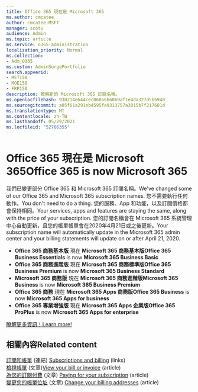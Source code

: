 ```yaml
---
title: Office 365 現在是 Microsoft 365
ms.author: cmcatee
author: cmcatee-MSFT
manager: scotv
audience: Admin
ms.topic: article
ms.service: o365-administration
localization_priority: Normal
ms.collection:
- Adm_O365
ms.custom: AdminSurgePortfolio
search.appverid:
- MET150
- MOE150
- FRP150
description: 瞭解新的 Microsoft 365 訂閱名稱。
ms.openlocfilehash: 930214e644cec060b6b6060af1e4da327d5bb940
ms.sourcegitcommit: a05f61a291eb4595fa9313757a3815b7f217681d
ms.translationtype: MT
ms.contentlocale: zh-TW
ms.lasthandoff: 05/29/2021
ms.locfileid: "52706355"
---
```

# <a name="office-365-is-now-microsoft-365"></a><span data-ttu-id="05faf-103">Office 365 現在是 Microsoft 365</span><span class="sxs-lookup"><span data-stu-id="05faf-103">Office 365 is now Microsoft 365</span></span>

<span data-ttu-id="05faf-104">我們已變更部分 Office 365 和 Microsoft 365 訂閱名稱。</span><span class="sxs-lookup"><span data-stu-id="05faf-104">We've changed some of our Office 365 and Microsoft 365 subscription names.</span></span> <span data-ttu-id="05faf-105">您不需要執行任何動作。</span><span class="sxs-lookup"><span data-stu-id="05faf-105">You don't need to do a thing.</span></span> <span data-ttu-id="05faf-106">您的服務、App 和功能，以及訂閱價格都會保持相同。</span><span class="sxs-lookup"><span data-stu-id="05faf-106">Your services, apps and features are staying the same, along with the price of your subscription.</span></span> <span data-ttu-id="05faf-107">您的訂閱名稱會在 Microsoft 365 系統管理中心自動更新，且您的帳單帳單會在2020年4月21日或之後更新。</span><span class="sxs-lookup"><span data-stu-id="05faf-107">Your subscription name will automatically update in the Microsoft 365 admin center and your billing statements will update on or after April 21, 2020.</span></span>

- <span data-ttu-id="05faf-108">**Office 365 商務基本版** 現在 **Microsoft 365 商務基本版**</span><span class="sxs-lookup"><span data-stu-id="05faf-108">**Office 365 Business Essentials** is now **Microsoft 365 Business Basic**</span></span>
- <span data-ttu-id="05faf-109">**Office 365 商務進階版** 現在 **Microsoft 365 商務標準版**</span><span class="sxs-lookup"><span data-stu-id="05faf-109">**Office 365 Business Premium** is now **Microsoft 365 Business Standard**</span></span>
- <span data-ttu-id="05faf-110">**Microsoft 365 商務版** 現在 **Microsoft 365 商務進階版**</span><span class="sxs-lookup"><span data-stu-id="05faf-110">**Microsoft 365 Business** is now **Microsoft 365 Business Premium**</span></span>
- <span data-ttu-id="05faf-111">**Office 365 商務** 現在 **Microsoft 365 Apps 商務版**</span><span class="sxs-lookup"><span data-stu-id="05faf-111">**Office 365 Business** is now **Microsoft 365 Apps for business**</span></span>
- <span data-ttu-id="05faf-112">**Office 365 專業增強版** 現在 **Microsoft 365 Apps 企業版**</span><span class="sxs-lookup"><span data-stu-id="05faf-112">**Office 365 ProPlus** is now **Microsoft 365 Apps for enterprise**</span></span>

[<span data-ttu-id="05faf-113">瞭解更多資訊！</span><span class="sxs-lookup"><span data-stu-id="05faf-113">Learn more!</span></span>](https://go.microsoft.com/fwlink/?linkid=2120533)

## <a name="related-content"></a><span data-ttu-id="05faf-114">相關內容</span><span class="sxs-lookup"><span data-stu-id="05faf-114">Related content</span></span>

<span data-ttu-id="05faf-115">[訂閱和帳單](../commerce/index.yml) (連結) </span><span class="sxs-lookup"><span data-stu-id="05faf-115">[Subscriptions and billing](../commerce/index.yml) (links)</span></span>\
<span data-ttu-id="05faf-116">[檢視帳單](../commerce/billing-and-payments/view-your-bill-or-invoice.md) (文章)</span><span class="sxs-lookup"><span data-stu-id="05faf-116">[View your bill or invoice](../commerce/billing-and-payments/view-your-bill-or-invoice.md) (article)</span></span>\
<span data-ttu-id="05faf-117">[為您的訂閱付費](../commerce/billing-and-payments/pay-for-your-subscription.md) (文章) </span><span class="sxs-lookup"><span data-stu-id="05faf-117">[Paying for your subscription](../commerce/billing-and-payments/pay-for-your-subscription.md) (article)</span></span>\
<span data-ttu-id="05faf-118">[變更您的帳單位址](../commerce/billing-and-payments/change-your-billing-addresses.md) (文章) </span><span class="sxs-lookup"><span data-stu-id="05faf-118">[Change your billing addresses](../commerce/billing-and-payments/change-your-billing-addresses.md) (article)</span></span>
